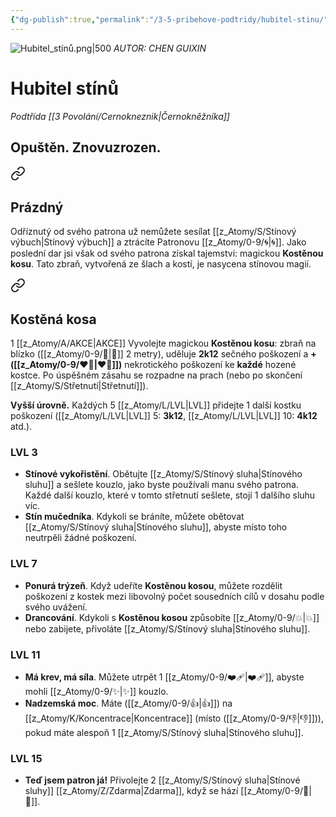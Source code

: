 ```yaml
---
{"dg-publish":true,"permalink":"/3-5-pribehove-podtridy/hubitel-stinu/"}
---
```


![Hubitel_stínů.png|500](/img/user/z_img/Hubitel_st%C3%ADn%C5%AF.png)
*AUTOR:  CHEN GUIXIN*
# Hubitel stínů
*Podtřída [[3 Povolání/Cernokneznik\|Černokněžníka]]*
## **Opuštěn. Znovuzrozen.**

<div class="transclusion internal-embed is-loaded"><a class="markdown-embed-link" href="/z-atomy/p/prazdny/" aria-label="Open link"><svg xmlns="http://www.w3.org/2000/svg" width="24" height="24" viewBox="0 0 24 24" fill="none" stroke="currentColor" stroke-width="2" stroke-linecap="round" stroke-linejoin="round" class="svg-icon lucide-link"><path d="M10 13a5 5 0 0 0 7.54.54l3-3a5 5 0 0 0-7.07-7.07l-1.72 1.71"></path><path d="M14 11a5 5 0 0 0-7.54-.54l-3 3a5 5 0 0 0 7.07 7.07l1.71-1.71"></path></svg></a><div class="markdown-embed">




## Prázdný  
Odříznutý od svého patrona už nemůžete sesílat [[z_Atomy/S/Stínový výbuch\|Stínový výbuch]] a ztrácíte Patronovu [[z_Atomy/0-9/🌀\|🌀]]. Jako poslední dar jsi však od svého patrona získal tajemství: magickou **Kostěnou kosu**. Tato zbraň, vytvořená ze šlach a kostí, je nasycena stínovou magií.

</div></div>


<div class="transclusion internal-embed is-loaded"><a class="markdown-embed-link" href="/z-atomy/k/kostena-kosa/" aria-label="Open link"><svg xmlns="http://www.w3.org/2000/svg" width="24" height="24" viewBox="0 0 24 24" fill="none" stroke="currentColor" stroke-width="2" stroke-linecap="round" stroke-linejoin="round" class="svg-icon lucide-link"><path d="M10 13a5 5 0 0 0 7.54.54l3-3a5 5 0 0 0-7.07-7.07l-1.72 1.71"></path><path d="M14 11a5 5 0 0 0-7.54-.54l-3 3a5 5 0 0 0 7.07 7.07l1.71-1.71"></path></svg></a><div class="markdown-embed">




## Kostěná kosa  
1 [[z_Atomy/A/AKCE\|AKCE]]
Vyvolejte magickou **Kostěnou kosu**: zbraň na blízko ([[z_Atomy/0-9/🫱\|🫱]] 2 metry), uděluje **2k12** sečného poškození a **+([[z_Atomy/0-9/❤️‍🔥\|❤️‍🔥]])** nekrotického poškození ke **každé** hozené kostce. Po úspěšném zásahu se rozpadne na prach (nebo po skončení [[z_Atomy/S/Střetnutí\|Střetnutí]]).  

**Vyšší úrovně.** Každých 5 [[z_Atomy/L/LVL\|LVL]] přidejte 1 další kostku poškození ([[z_Atomy/L/LVL\|LVL]] 5: **3k12**, [[z_Atomy/L/LVL\|LVL]] 10: **4k12** atd.).

</div></div>


### LVL 3
- **Stínové vykořistění**. Obětujte [[z_Atomy/S/Stínový sluha\|Stínového sluhu]] a sešlete kouzlo, jako byste používali manu svého patrona. Každé další kouzlo, které v tomto střetnutí sešlete, stojí 1 dalšího sluhu víc.
- **Stín mučedníka**. Kdykoli se bráníte, můžete obětovat [[z_Atomy/S/Stínový sluha\|Stínového sluhu]], abyste místo toho neutrpěli žádné poškození.

### LVL 7
- **Ponurá trýzeň**. Když udeříte **Kostěnou kosou**, můžete rozdělit poškození z kostek mezi libovolný počet sousedních cílů v dosahu podle svého uvážení.
- **Drancování**. Kdykoli s **Kostěnou kosou** způsobíte [[z_Atomy/0-9/💥\|💥]] nebo zabijete, přivoláte [[z_Atomy/S/Stínový sluha\|Stínového sluhu]].

### LVL 11
- **Má krev, má síla**. Můžete utrpět 1 [[z_Atomy/0-9/❤️‍🩹\|❤️‍🩹]], abyste mohli [[z_Atomy/0-9/✨\|✨]] kouzlo.
- **Nadzemská moc**. Máte ([[z_Atomy/0-9/👍\|👍]]) na [[z_Atomy/K/Koncentrace\|Koncentrace]] (místo ([[z_Atomy/0-9/👎\|👎]])), pokud máte alespoň 1 [[z_Atomy/S/Stínový sluha\|Stínového sluhu]].

### LVL 15
- **Teď jsem patron já!** Přivolejte 2 [[z_Atomy/S/Stínový sluha\|Stínové sluhy]] [[z_Atomy/Z/Zdarma\|Zdarma]], když se hází [[z_Atomy/0-9/🏁\|🏁]].